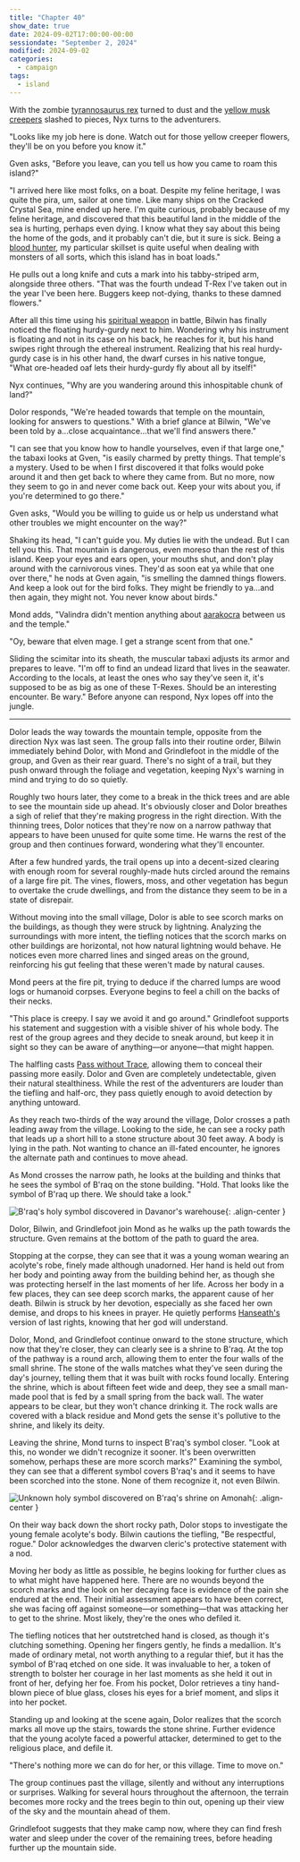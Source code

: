 ```yaml
---
title: "Chapter 40"
show_date: true
date: 2024-09-02T17:00:00-00:00
sessiondate: "September 2, 2024"
modified: 2024-09-02
categories:
  - campaign
tags:
  - island
---
```


With the zombie [tyrannosaurus rex](https://www.dndbeyond.com/monsters/17041-tyrannosaurus-rex)
turned to dust and the [yellow musk creepers](https://forgottenrealms.fandom.com/wiki/Yellow_musk_creeper)
slashed to pieces, Nyx turns to the adventurers.

"Looks like my job here is done. Watch out for those yellow creeper flowers, they'll be on
you before you know it." 

Gven asks, "Before you leave, can you tell us how you came to roam this island?"

"I arrived here like most folks, on a boat. Despite my feline heritage, I was quite the pira, um,
sailor at one time. Like many ships on the Cracked Crystal Sea, mine ended up here. I'm quite curious,
probably because of my feline heritage, and discovered that this beautiful land in the middle of the
sea is hurting, perhaps even dying. I know what they say about this being the home of the gods,
and it probably can't die, but it sure is sick. Being a
[blood hunter](https://www.dndbeyond.com/classes/357975-blood-hunter), my particular skillset is
quite useful when dealing with monsters of all sorts, which this island has in boat loads."

He pulls out a long knife and cuts a mark into his tabby-striped arm, alongside three others. "That
was the fourth undead T-Rex I've taken out in the year I've been here. Buggers keep not-dying, thanks
to these damned flowers."

After all this time using his [spiritual weapon](https://www.dndbeyond.com/spells/2263-spiritual-weapon)
in battle, Bilwin has finally noticed the floating hurdy-gurdy next to him. Wondering why his
instrument is floating and not in its case on his back, he reaches for it, but his hand swipes
right through the ethereal instrument. Realizing that his real hurdy-gurdy case is in his other
hand, the dwarf curses in his native tongue, "What ore-headed oaf lets their hurdy-gurdy fly about
all by itself!"

Nyx continues, "Why are you wandering around this inhospitable chunk of land?"

Dolor responds, "We're headed towards that temple on the mountain, looking for answers to questions."
With a brief glance at Bilwin, "We've been told by a...close acquaintance...that we'll find answers
there."

"I can see that you know how to handle yourselves, even if that large one," the tabaxi looks at
Gven, "is easily charmed by pretty things. That temple's a mystery. Used to be when I first discovered
it that folks would poke around it and then get back to where they came from. But no more, now
they seem to go in and never come back out. Keep your wits about you, if you're determined to go
there."

Gven asks, "Would you be willing to guide us or help us understand what other troubles we might
encounter on the way?"

Shaking its head, "I can't guide you. My duties lie with the undead. But I can tell you this.
That mountain is dangerous, even moreso than the rest of this island. Keep your eyes and ears open,
your mouths shut, and don't play around with the carnivorous vines. They'd as soon eat ya while
that one over there," he nods at Gven again, "is smelling the damned things flowers. And keep a
look out for the bird folks. They might be friendly to ya...and then again, they might not. You
never know about birds."

Mond adds, "Valindra didn't mention anything about [aarakocra](https://www.dndbeyond.com/races/4-aarakocra)
between us and the temple."

"Oy, beware that elven mage. I get a strange scent from that one."

Sliding the scimitar into its sheath, the muscular tabaxi adjusts its armor and prepares to
leave. "I'm off to find an undead lizard that lives in the seawater. According to the locals,
at least the ones who say they've seen it, it's supposed to be as big as one of these T-Rexes.
Should be an interesting encounter. Be wary." Before anyone can respond, Nyx lopes off into the
jungle.

---

Dolor leads the way towards the mountain temple, opposite from the direction Nyx was last seen.
The group falls into their routine order, Bilwin immediately behind Dolor, with Mond and Grindlefoot
in the middle of the group, and Gven as their rear guard. There's no sight of a trail, but they
push onward through the foliage and vegetation, keeping Nyx's warning in mind and trying to do
so quietly.

Roughly two hours later, they come to a break in the thick trees and are able to see the mountain
side up ahead. It's obviously closer and Dolor breathes a sigh of relief that they're making
progress in the right direction. With the thinning trees, Dolor notices that they're now on a
narrow pathway that appears to have been unused for quite some time. He warns the rest of the
group and then continues forward, wondering what they'll encounter.

After a few hundred yards, the trail opens up into a decent-sized clearing with enough room
for several roughly-made huts circled around the remains of a large fire pit. The vines, flowers,
moss, and other vegetation has begun to overtake the crude dwellings, and from the distance they
seem to be in a state of disrepair.

Without moving into the small village, Dolor is able to see scorch marks on the buildings, as
though they were struck by lightning. Analyzing the surroundings with more intent, the tiefling
notices that the scorch marks on other buildings are horizontal, not how natural lightning would
behave. He notices even more charred lines and singed areas on the ground, reinforcing his gut
feeling that these weren't made by natural causes.

Mond peers at the fire pit, trying to deduce if the charred lumps are wood logs or humanoid
corpses. Everyone begins to feel a chill on the backs of their necks.

"This place is creepy. I say we avoid it and go around." Grindlefoot supports his statement and
suggestion with a visible shiver of his whole body. The rest of the group agrees and they
decide to sneak around, but keep it in sight so they can be aware of anything—or anyone—that
might happen.

The halfling casts [Pass without Trace](https://www.dndbeyond.com/spells/2618849-pass-without-trace),
allowing them to conceal their passing more easily. Dolor and Gven are completely undetectable,
given their natural stealthiness. While the rest of the adventurers are louder than the tiefling
and half-orc, they pass quietly enough to avoid detection by anything untoward.

As they reach two-thirds of the way around the village, Dolor crosses a path leading away from
the village. Looking to the side, he can see a rocky path that leads up a short hill to a stone
structure about 30 feet away. A body is lying in the path. Not wanting to chance an ill-fated
encounter, he ignores the alternate path and continues to move ahead.

As Mond crosses the narrow path, he looks at the building and thinks that he sees the symbol of
B'raq on the stone building. "Hold. That looks like the symbol of B'raq up there. We should take
a look."

![B'raq's holy symbol discovered in Davanor's warehouse](/dnd/assets/images/ch28-holy-symbol-Braq.png){: .align-center }

Dolor, Bilwin, and Grindlefoot join Mond as he walks up the path towards the structure. Gven remains
at the bottom of the path to guard the area.

Stopping at the corpse, they can see that it was a young woman wearing an acolyte's robe, finely
made although unadorned. Her hand is held out from her body and pointing away from the building
behind her, as though she was protecting herself in the last moments of her life. Across her body in
a few places, they can see deep scorch marks, the apparent cause of her death. Bilwin is struck
by her devotion, especially as she faced her own demise, and drops to his knees in prayer. He
quietly performs [Hanseath's](https://forgottenrealms.fandom.com/wiki/Hanseath) version of last
rights, knowing that her god will understand.

Dolor, Mond, and Grindlefoot continue onward to the stone structure, which now that they're closer,
they can clearly see is a shrine to B'raq. At the top of the pathway is a round arch, allowing them
to enter the four walls of the small shrine. The stone of the walls matches what they've seen during
the day's journey, telling them that it was built with rocks found locally. Entering the shrine, which
is about fifteen feet wide and deep, they see a small man-made pool that is fed by a small spring from
the back wall. The water appears to be clear, but they won't chance drinking it. The rock walls are
covered with a black residue and Mond gets the sense it's pollutive to the shrine, and likely its
deity.

Leaving the shrine, Mond turns to inspect B'raq's symbol closer. "Look at this, no wonder we didn't
recognize it sooner. It's been overwritten somehow, perhaps these are more scorch marks?" Examining
the symbol, they can see that a different symbol covers B'raq's and it seems to have been scorched
into the stone. None of them recognize it, not even Bilwin.

![Unknown holy symbol discovered on B'raq's shrine on Amonah](/dnd/assets/images/ch40-holy-symbol-unknown.png){: .align-center }

<!-- Symbol found marked over B'raq's symbol on the shrine in Amonah

      |             |
      |   |     |   |
    _ | _ | ___ | _ |_
  /          |         \
             |
             |
            ***
         **     **
         **     **
            ***

-->

On their way back down the short rocky path, Dolor stops to investigate the young female acolyte's
body. Bilwin cautions the tiefling, "Be respectful, rogue." Dolor acknowledges the dwarven cleric's
protective statement with a nod.

Moving her body as little as possible, he begins looking for further clues as to what might have happened
here. There are no wounds beyond the scorch marks and the look on her decaying face is evidence of the
pain she endured at the end. Their initial assessment appears to have been correct, she was facing off
against someone—or something—that was attacking her to get to the shrine. Most likely, they're the ones
who defiled it. 

The tiefling notices that her outstretched hand is closed, as though it's clutching something. Opening
her fingers gently, he finds a medallion. It's made of ordinary metal, not worth anything to a regular
thief, but it has the symbol of B'raq etched on one side. It was invaluable to her, a token of strength
to bolster her courage in her last moments as she held it out in front of her, defying her foe. From his
pocket, Dolor retrieves a tiny hand-blown piece of blue glass, closes his eyes for a brief moment, and
slips it into her pocket.

Standing up and looking at the scene again, Dolor realizes that the scorch marks all move up the stairs,
towards the stone shrine. Further evidence that the young acolyte faced a powerful attacker, determined
to get to the religious place, and defile it.

"There's nothing more we can do for her, or this village. Time to move on."

The group continues past the village, silently and without any interruptions or surprises. Walking
for several hours throughout the afternoon, the terrain becomes more rocky and the trees begin to
thin out, opening up their view of the sky and the mountain ahead of them.

Grindlefoot suggests that they make camp now, where they can find fresh water and sleep under the
cover of the remaining trees, before heading further up the mountain side.

<!-- Rolls before the long rest
  Gven = nat 20
  Mond = 19
-->

<!-- NOTES -->

<!-- em dash: — | Mac kebyoard shortcut = Option + Shift + Dash (-) -->
<!-- https://oatcookies.neocities.org/dndmoney to convert copper, silver, gold, and more into CP -->
<!-- Frequently used links:
  [Barbarian rage](https://www.thegamer.com/dungeons-dragons-dnd-barbarian-rage-explained-guide/)
  [Bardic inspiration](https://www.dndbeyond.com/classes/1-bard#BardicInspiration-75)
  [Chaos Bolt](https://www.dndbeyond.com/spells/14761-chaos-bolt)
  [Hanseath](https://forgottenrealms.fandom.com/wiki/Hanseath)
  [Hellish Rebuke](https://www.dndbeyond.com/spells/hellish-rebuke)
  [hurdy-gurdy](https://en.wikipedia.org/wiki/Hurdy-gurdy)
  [Mind Spike](http://dnd5e.wikidot.com/spell:mind-spike)
  [Shillelagh](https://www.dndbeyond.com/spells/2249-shillelagh)
  [Spiritual Weapon](https://www.dndbeyond.com/spells/2263-spiritual-weapon)
  [Wild Shape](https://www.dndbeyond.com/posts/635-druid-101-wild-shape-guide)
-->
<!--
  Lists of spells for the classes:
    - Bard spells: https://www.dndbeyond.com/spells/class/1-bard
    - Cleric spells: https://www.dndbeyond.com/spells/class/cleric 
    - Druid spells: https://www.dndbeyond.com/spells/class/druid
    - Sorcerer spells: https://www.dndbeyond.com/spells/class/sorcerer
  Monsters: https://www.dndbeyond.com/monsters
  Damage types: https://www.wargamer.com/dnd/damage-types
  Luck (Bilwin): http://dnd5e.wikidot.com/feat:lucky
-->
<!-- Directions on a boat:
  Port = left side
  Starboard = right side
  Bow = front
  Aft = back (inside the ship, on board)
  Stern = back (outside, offboard)
-->
